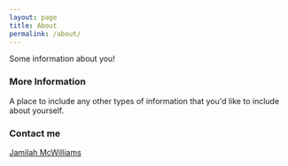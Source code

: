 ```yaml
---
layout: page
title: About
permalink: /about/
---
```


Some information about you!

### More Information

A place to include any other types of information that you'd like to include about yourself.

### Contact me

[Jamilah McWilliams](mailto:jamilah.mcwilliams@outlook.com)
